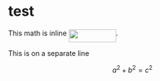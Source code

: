 # test

This math is inline <img src="https://rawgit.com/gerald-liu/misc/master/svgs/6495ae5cdcbfe3f9de1ae7dba4839638.svg?invert_in_darkmode" align=middle width=96.1224pt height=26.76201pt/>.

This is on a separate line
```math
a^2+b^2=c^2
```
